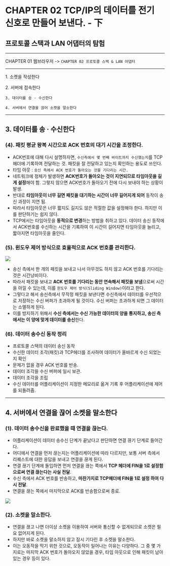 # CHAPTER 02 TCP/IP의 데이터를 전기 신호로 만들어 보낸다. - 下

## 프로토콜 스택과 LAN 어댑터의 탐험



---

CHAPTER 01 웹브라우저 -> `CHAPTER 02 프로토콜 스택 & LAN 어댑터`

---
1\. 소켓을 작성한다

2\. 서버에 접속한다

`3. 데이터를 송 · 수신한다`

`4. 서버에서 연결을 끊어 소켓을 말소한다`

---

## 3. 데이터를 송 · 수신한다

### (4). 패킷 평균 왕복 시간으로 ACK 번호의 대기 시간을 조정한다.

* ACK번호에 대해 다시 설명하자면, `수신측에서 몇 번째 바이트까지 수신했는지`를 TCP헤더에 기록하여 전달하는 것. 패킷을 잘 전달하고 있는지 확인하는 용도로 쓰인다.
* 타임 아웃 : `송신 측에서 ACK 번호가 돌아오는 것을 기다리는 시간.`
* 네트워크에 정체가 발생하면 **ACK번호가 돌아오는 것이 지연되므로 타임아웃을 길게 설정**해야 함. 그렇지 않으면 ACK번호가 돌아오기 전에 다시 보내야 하는 상황이 발생.
* 반대로 **타임아웃이 너무 길면 패킷을 대기하는 시간이 너무 길어지게 되어** 동작이 송신 과정이 지연 됨.
* 따라서 타임아웃은 너무 짧지도 길지도 않은 적절한 값을 설정해야 한다. 하지만 이를 판단하기는 쉽지 않다.
* TCP에서는 타임아웃을 **동적으로 변경**하는 방법을 취하고 있다. 데이터 송신 동작에서 ACK번호를 수신하는 시간을 기록하여 이 시간이 길어지면 타임아웃을 늘리고, 짧아지면 타임아웃을 줄인다.
  
### (5). 윈도우 제어 방식으로 효율적으로 ACK 번호를 관리한다.

![](https://raw.githubusercontent.com/Blog-Posting/posting-review/32a7053fcf3ccaf76c981df912b17100157ca7bd/network_basic/img/2/sliding_window.png)

* 송신 측에서 한 개의 패킷을 보내고 나서 아무것도 하지 않고 ACK 번호를 기다리는 것은 시간낭비이다.
* 따라서 패킷을 보내고 **ACK 번호를 기다리는 동안 연속해서 패킷을 보냄**으로써 시간을 아낄 수 있는데, 이를 `윈도우 제어 방식(Sliding Window)`이라고 한다.
* 그렇다고 해서 송신측에서 무작정 패킷을 보낸다면 수신측에서 데이터를 우선적으로 저장하는 수신 버퍼가 초과하게 될 것이다. 수신 버퍼는 초과하게 되면 그 데이터는 소멸하게 된다.
* 이를 방지하기 위해서 **수신 측에서는 수신 가능한 데이터의 양을 통지하고, 송신 측에서는 이 양에 맞게 데이터를 송신**한다.

### (6). 데이터 송수신 동작 정리
* 프로토콜 스택의 데이터 송신 동작
* 수신한 데이터 조각(패킷)과 TCP헤더를 조사하여 데이터가 올바르게 수신 되었는지 확인
* 문제가 없을 경우 ACK 번호를 반송. 
* 데이터 조각을 수신 버퍼에 일시 보관.
* 데이터 조각을 조립
* 수신 데이터를 어플리케이션이 지정한 메모리로 옮겨 기록 후 어플리케이션에 제어를 되돌려줌.

---

## 4. 서버에서 연결을 끊어 소켓을 말소한다

### (1). 데이터 송수신을 완료했을 때 연결을 끊는다.

* 어플리케이션이 데이터 송수신 단계가 끝났다고 판단하면 연결 끊기 단계로 들어간다.
* 어디에서 연결을 먼저 끊는지는 어플리케이션에 따라 다르지만, 보통 서버 측에서 리퀘스트에 대한 응답을 보내고 연결을 끊게 된다.
* 연결 끊기 단계에 돌입하면 먼저 연결을 끊는 쪽에서 **TCP 헤더에 FIN을 1로 설정함으로써 연결 끊는다는 사실 전달**.
* 수신 측에서 ACK 번호를 반송하고, **마찬가지로 TCP헤더에 FIN을 1로 설정 하여 다시 전달**.
* 연결을 끊는 쪽에서 마지막으로 ACK를 반송함으로써 종료.

![](https://raw.githubusercontent.com/Blog-Posting/posting-review/32a7053fcf3ccaf76c981df912b17100157ca7bd/network_basic/img/2/tcp_fin.png)

### (2). 소켓을 말소한다.

* 연결을 끊고 나면 더이상 소켓을 이용하여 서버와 통신할 수 없게되므로 소켓은 필요 없어지게 된다.
* 하지만 바로 소켓을 말소하지 않고 잠시 기다린 후 소켓을 말소한다.
* 이는 오동작을 막기 위한 것으로, 오동작이 일어나는 이유는 다양하다. 그 중 몇 가지로는 마지막 ACK 번호가 돌아오지 않았을 경우, 타임 아웃으로 인해 패킷이 남아 있는 경우 등이 있다.
